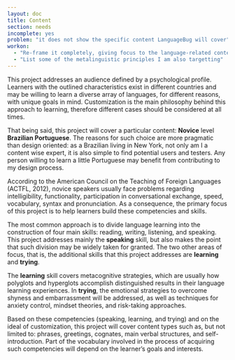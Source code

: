 ```yaml
---
layout: doc
title: Content
section: needs
incomplete: yes
problem: "it does not show the specific content LanguageBug will cover"
workon:
  - "Re-frame it completely, giving focus to the language-related content"
  - "List some of the metalinguistic principles I am also targetting"
---
```


This project addresses an audience defined by a psychological profile. Learners with the outlined characteristics exist in different countries and may be willing to learn a diverse array of languages, for different reasons, with unique goals in mind. Customization is the main philosophy behind this approach to learning, therefore different cases should be considered at all times.

That being said, this project will cover a particular content: **Novice** level **Brazilian Portuguese**. The reasons for such choice are more pragmatic than design oriented: as a Brazilian living in New York, not only am I a content wise expert, it is also simple to find potential users and testers. Any person willing to learn a little Portuguese may benefit from contributing to my design process.

According to the American Council on the Teaching of Foreign Languages (ACTFL, 2012), novice speakers usually face problems regarding intelligibility, functionality, participation in conversational exchange, speed, vocabulary, syntax and pronunciation. As a consequence, the primary focus of this project is to help learners build these competencies and skills.

The most common approach is to divide language learning into the construction of four main skills: reading, writing, listening, and speaking. This project addresses mainly the **speaking** skill, but also makes the point that such division may be widely taken for granted. The two other areas of focus, that is, the additional skills that this project addresses are **learning** and **trying**.

The **learning** skill covers metacognitive strategies, which are usually how polyglots and hyperglots accomplish distinguished results in their language learning experiences. In **trying**, the emotional strategies to overcome shyness and embarrassment will be addressed, as well as techniques for anxiety control, mindset theories, and risk-taking approaches.

Based on these competencies (speaking, learning, and trying) and on the ideal of customization, this project will cover content types such as, but not limited to: phrases, greetings, cognates, main verbal structures, and self-introduction. Part of the vocabulary involved in the process of acquiring such competencies will depend on the learner’s goals and interests.